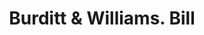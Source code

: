 ---
doi: 10.7916/D81274T3
date_other: '1880'
date_other_textual: 1880-1889
form: printed ephemera
genre:
- Invoices
name:
- Burditt & Williams
object_in_context_url: https://biggert.cul.columbia.edu/items/view/ave_biggert_01778
subject_hierarchical_geographic:
- Boston, Massachusetts, United States
subject_name:
- Burditt & Williams
title: Burditt & Williams. Bill
sort_title: Burditt & Williams. Bill
call_number: ave_biggert_01778
coordinates:
- 42.35805555555556,-71.06361111111111
pid: ave_biggert_01778
identifiers: ave_biggert_01778
thumbnail: https://derivativo-3.library.columbia.edu/iiif/2/ldpd:490819/full/!256,256/0/native.jpg
permalink: "/biggert/ave_biggert_01778/"
layout: iiif-image-page
---